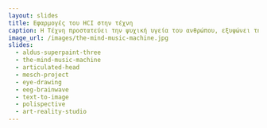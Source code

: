 ```yaml
---
layout: slides
title: Εφαρμογές του HCI στην τέχνη
caption: Η Τέχνη προστατεύει την ψυχική υγεία του ανθρώπου, εξυψώνει την πνευματικότητά του και αποτελεί παράλληλα και κομμάτι του πολιτιστικής κληρονομιάς ενός πολιτισμού. Τι συμβαίνει όταν η επιστήμη του HCI αλληλοεπιδρά με την τέχνη;
image_url: /images/the-mind-music-machine.jpg
slides:
  - aldus-superpaint-three
  - the-mind-music-machine
  - articulated-head
  - mesch-project
  - eye-drawing
  - eeg-brainwave
  - text-to-image
  - polispective
  - art-reality-studio
---
```

